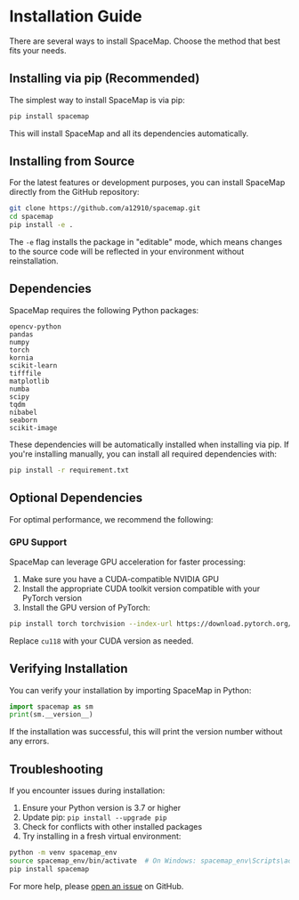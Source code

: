 # Installation Guide

There are several ways to install SpaceMap. Choose the method that best fits your needs.

## Installing via pip (Recommended)

The simplest way to install SpaceMap is via pip:

```bash
pip install spacemap
```

This will install SpaceMap and all its dependencies automatically.

## Installing from Source

For the latest features or development purposes, you can install SpaceMap directly from the GitHub repository:

```bash
git clone https://github.com/a12910/spacemap.git
cd spacemap
pip install -e .
```

The `-e` flag installs the package in "editable" mode, which means changes to the source code will be reflected in your environment without reinstallation.

## Dependencies

SpaceMap requires the following Python packages:

```
opencv-python
pandas
numpy
torch
kornia
scikit-learn
tifffile
matplotlib
numba
scipy
tqdm
nibabel
seaborn
scikit-image
```

These dependencies will be automatically installed when installing via pip. If you're installing manually, you can install all required dependencies with:

```bash
pip install -r requirement.txt
```

## Optional Dependencies

For optimal performance, we recommend the following:

### GPU Support

SpaceMap can leverage GPU acceleration for faster processing:

1. Make sure you have a CUDA-compatible NVIDIA GPU
2. Install the appropriate CUDA toolkit version compatible with your PyTorch version
3. Install the GPU version of PyTorch:

```bash
pip install torch torchvision --index-url https://download.pytorch.org/whl/cu118
```

Replace `cu118` with your CUDA version as needed.

## Verifying Installation

You can verify your installation by importing SpaceMap in Python:

```python
import spacemap as sm
print(sm.__version__)
```

If the installation was successful, this will print the version number without any errors.

## Troubleshooting

If you encounter issues during installation:

1. Ensure your Python version is 3.7 or higher
2. Update pip: `pip install --upgrade pip`
3. Check for conflicts with other installed packages
4. Try installing in a fresh virtual environment:

```bash
python -m venv spacemap_env
source spacemap_env/bin/activate  # On Windows: spacemap_env\Scripts\activate
pip install spacemap
```

For more help, please [open an issue](https://github.com/a12910/spacemap/issues) on GitHub. 